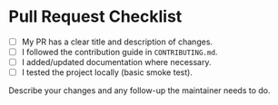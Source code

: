 # Pull Request Checklist

- [ ] My PR has a clear title and description of changes.
- [ ] I followed the contribution guide in `CONTRIBUTING.md`.
- [ ] I added/updated documentation where necessary.
- [ ] I tested the project locally (basic smoke test).

Describe your changes and any follow-up the maintainer needs to do.
